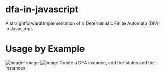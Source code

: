 # dfa-in-javascript
A straightforward Implementation of a Deterministic Finite Automata (DFA) in Javascript. 

# Usage by Example
![header image](https://github.com/markus1728/dfa-in-javascript/examples/DFA_example.png?raw=true)
![Image](../markus1728/dfa-in-javascript/examples/DFA_example.png?raw=true)
Create a DFA instance, add the states and the instances. 


